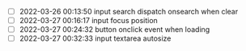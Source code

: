 * [ ] 2022-03-26 00:13:50 input search dispatch onsearch when clear
* [ ] 2022-03-27 00:16:17 input focus position
* [ ] 2022-03-27 00:24:32 button onclick event when loading
* [ ] 2022-03-27 00:32:33 input textarea autosize
